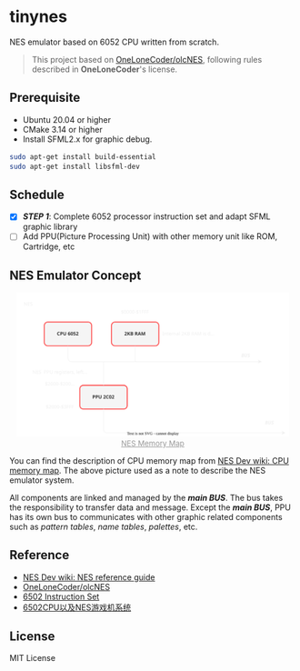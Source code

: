 # tinynes

NES emulator based on 6052 CPU written from scratch.
> This project based on [OneLoneCoder/olcNES](https://github.com/OneLoneCoder/olcNES), following rules described in **OneLoneCoder**'s license.

## Prerequisite

- Ubuntu 20.04 or higher
- CMake 3.14 or higher
- Install SFML2.x for graphic debug.

```bash
sudo apt-get install build-essential
sudo apt-get install libsfml-dev
```

## Schedule

- [x] _**STEP 1**_: Complete 6052 processor instruction set and adapt SFML graphic library
- [ ] Add PPU(Picture Processing Unit) with other memory unit like ROM, Cartridge, etc

## NES Emulator Concept

<div class="dino" align="center">
    <img src="./assets/nes_structure.svg" alt="NES Memory Map" width=480 />
    <br>
    <font size="2" color="#999"><u>NES Memory Map</u></font>
</div>

You can find the description of CPU memory map from [NES Dev wiki: CPU memory map](https://www.nesdev.org/wiki/CPU_memory_map). The above picture used as a note to describe the NES emulator system.

All components are linked and managed by the _**main BUS**_. The bus takes the responsibility to transfer data and message. Except the _**main BUS**_, PPU has its own bus to communicates with other graphic related components such as _pattern tables_, _name tables_, _palettes_, etc.

## Reference

- [NES Dev wiki: NES reference guide](https://www.nesdev.org/wiki/NES_reference_guide)
- [OneLoneCoder/olcNES](https://github.com/OneLoneCoder/olcNES)
- [6502 Instruction Set](https://www.masswerk.at/6502/6502_instruction_set.html)
- [6502CPU以及NES游戏机系统](http://49.212.183.201/6502/6502_report.htm)

## License

MIT License

